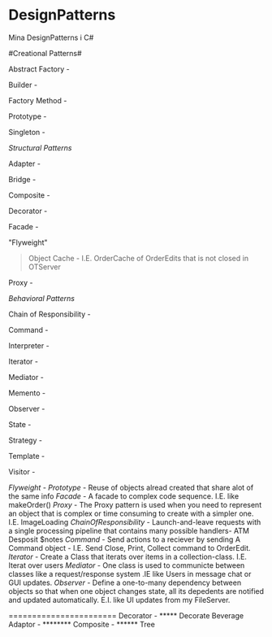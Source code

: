 # DesignPatterns
Mina DesignPatterns i C#

#Creational Patterns#

Abstract Factory - 

Builder - 

Factory Method -

Prototype - 

Singleton - 



*Structural Patterns*

Adapter - 

Bridge - 

Composite - 

Decorator - 

Facade - 

"Flyweight"
> Object Cache - I.E. OrderCache of OrderEdits  that is not closed in OTServer

Proxy - 



*Behavioral Patterns*

Chain of Responsibility - 

Command - 

Interpreter - 

Iterator - 

Mediator - 

Memento - 

Observer - 

State - 

Strategy - 

Template - 

Visitor - 










*Flyweight* - 
*Prototype* - Reuse of objects alread created that share alot of the same info
*Facade* - A facade to complex code sequence. I.E. like makeOrder()
*Proxy* - The Proxy pattern is used when you need to represent an object that is complex or time consuming to create with a simpler one. I.E. ImageLoading
*ChainOfResponsibility* - Launch-and-leave requests with a single processing pipeline that contains many possible handlers- ATM Desposit $notes
*Command* - Send actions to a reciever by sending A Command object - I.E. Send Close, Print, Collect command to OrderEdit.
*Iterator* - Create a Class that iterats over items in a collection-class. I.E. Iterat over users
*Mediator* - One class is used to communicte between classes like a request/response system
.IE like Users in message chat or GUI updates.
*Observer* - Define a one-to-many dependency between objects so that when one object changes state, all its depedents are notified and updated automatically. E.I. like
UI updates from my FileServer.

=======================
Decorator - ***** Decorate Beverage
Adaptor - ********
Composite - ****** Tree










